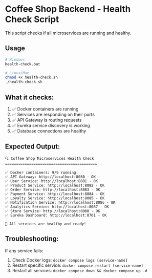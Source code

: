 # Coffee Shop Backend - Health Check Script

This script checks if all microservices are running and healthy.

## Usage

```bash
# Windows
health-check.bat

# Linux/Mac  
chmod +x health-check.sh
./health-check.sh
```

## What it checks:

1. ✅ Docker containers are running
2. ✅ Services are responding on their ports
3. ✅ API Gateway is routing requests
4. ✅ Eureka service discovery is working
5. ✅ Database connections are healthy

## Expected Output:

```
🔍 Coffee Shop Microservices Health Check
==========================================

✅ Docker containers: 9/9 running
✅ API Gateway: http://localhost:8080 - OK
✅ User Service: http://localhost:8081 - OK  
✅ Product Service: http://localhost:8082 - OK
✅ Order Service: http://localhost:8083 - OK
✅ Payment Service: http://localhost:8084 - OK
✅ Loyalty Service: http://localhost:8085 - OK
✅ Notification Service: http://localhost:8086 - OK
✅ Analytics Service: http://localhost:8087 - OK
✅ Store Service: http://localhost:8088 - OK
✅ Eureka Dashboard: http://localhost:8761 - OK

🎉 All services are healthy and ready!
```

## Troubleshooting:

If any service fails:
1. Check Docker logs: `docker compose logs [service-name]`
2. Restart specific service: `docker compose restart [service-name]`
3. Restart all services: `docker compose down && docker compose up -d`
